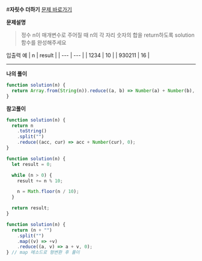 #**자릿수 더하기**
[문제 바로가기](https://school.programmers.co.kr/learn/courses/30/lessons/120906)

**문제설명**

> 정수 n이 매개변수로 주어질 때 n의 각 자리 숫자의 합을 return하도록 solution 함수를 완성해주세요

입출력 예
| n | result |
| --- | --- |
| 1234 | 10 |
| 930211 | 16 |

---

**나의 풀이**

```javascript
function solution(n) {
  return Array.from(String(n)).reduce((a, b) => Number(a) + Number(b), 0);
}
```

**참고풀이**

```javascript
function solution(n) {
  return n
    .toString()
    .split("")
    .reduce((acc, cur) => acc + Number(cur), 0);
}
```

```javascript
function solution(n) {
  let result = 0;

  while (n > 0) {
    result += n % 10;

    n = Math.floor(n / 10);
  }

  return result;
}
```

```javascript
function solution(n) {
  return (n + "")
    .split("")
    .map((v) => +v)
    .reduce((a, v) => a + v, 0);
} // map 메소드로 형변환 후 풀이
```
